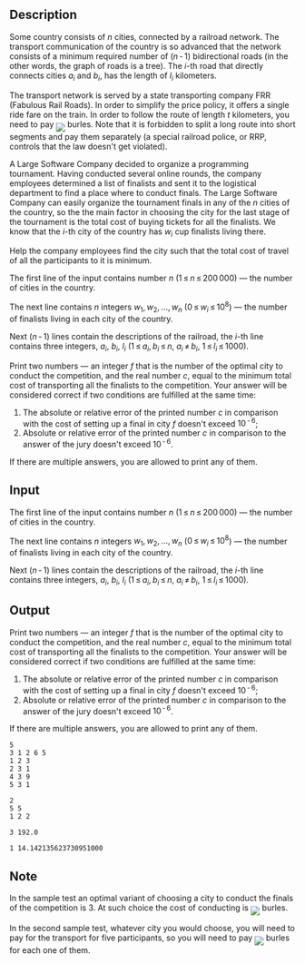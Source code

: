 ## Description

<div><p>Some country consists of <span class="tex-span"><i>n</i></span> cities, connected by a railroad network. The transport communication of the country is so advanced that the network consists of a minimum required number of <span class="tex-span">(<i>n</i> - 1)</span> bidirectional roads (in the other words, the graph of roads is a tree). The <span class="tex-span"><i>i</i></span>-th road that directly connects cities <span class="tex-span"><i>a</i><sub class="lower-index"><i>i</i></sub></span> and <span class="tex-span"><i>b</i><sub class="lower-index"><i>i</i></sub></span>, has the length of <span class="tex-span"><i>l</i><sub class="lower-index"><i>i</i></sub></span> kilometers.</p><p>The transport network is served by a state transporting company FRR (Fabulous Rail Roads). In order to simplify the price policy, it offers a single ride fare on the train. In order to follow the route of length <span class="tex-span"><i>t</i></span> kilometers, you need to pay <img align="middle" class="tex-formula" src="file://eIAFFfTx.png" style="max-width: 100.0%;max-height: 100.0%;"> burles. Note that it is forbidden to split a long route into short segments and pay them separately (a special railroad police, or RRP, controls that the law doesn't get violated).</p><p>A Large Software Company decided to organize a programming tournament. Having conducted several online rounds, the company employees determined a list of finalists and sent it to the logistical department to find a place where to conduct finals. The Large Software Company can easily organize the tournament finals in any of the <span class="tex-span"><i>n</i></span> cities of the country, so the the main factor in choosing the city for the last stage of the tournament is the total cost of buying tickets for all the finalists. We know that the <span class="tex-span"><i>i</i></span>-th city of the country has <span class="tex-span"><i>w</i><sub class="lower-index"><i>i</i></sub></span> cup finalists living there.</p><p>Help the company employees find the city such that the total cost of travel of all the participants to it is minimum.</p></div><div class="input-specification"><p>The first line of the input contains number <span class="tex-span"><i>n</i></span> (<span class="tex-span">1 ≤ <i>n</i> ≤ 200 000</span>) — the number of cities in the country.</p><p>The next line contains <span class="tex-span"><i>n</i></span> integers <span class="tex-span"><i>w</i><sub class="lower-index">1</sub>, <i>w</i><sub class="lower-index">2</sub>, ..., <i>w</i><sub class="lower-index"><i>n</i></sub></span> (<span class="tex-span">0 ≤ <i>w</i><sub class="lower-index"><i>i</i></sub> ≤ 10<sup class="upper-index">8</sup></span>) — the number of finalists living in each city of the country.</p><p>Next <span class="tex-span">(<i>n</i> - 1)</span> lines contain the descriptions of the railroad, the <span class="tex-span"><i>i</i></span>-th line contains three integers, <span class="tex-span"><i>a</i><sub class="lower-index"><i>i</i></sub></span>, <span class="tex-span"><i>b</i><sub class="lower-index"><i>i</i></sub></span>, <span class="tex-span"><i>l</i><sub class="lower-index"><i>i</i></sub></span> (<span class="tex-span">1 ≤ <i>a</i><sub class="lower-index"><i>i</i></sub>, <i>b</i><sub class="lower-index"><i>i</i></sub> ≤ <i>n</i></span>, <span class="tex-span"><i>a</i><sub class="lower-index"><i>i</i></sub> ≠ <i>b</i><sub class="lower-index"><i>i</i></sub></span>, <span class="tex-span">1 ≤ <i>l</i><sub class="lower-index"><i>i</i></sub> ≤ 1000</span>).</p></div><div class="output-specification"><p>Print two numbers — an integer <span class="tex-span"><i>f</i></span> that is the number of the optimal city to conduct the competition, and the real number <span class="tex-span"><i>c</i></span>, equal to the minimum total cost of transporting all the finalists to the competition. Your answer will be considered correct if two conditions are fulfilled at the same time: </p><ol> <li> The absolute or relative error of the printed number <span class="tex-span"><i>c</i></span> in comparison with the cost of setting up a final in city <span class="tex-span"><i>f</i></span> doesn't exceed <span class="tex-span">10<sup class="upper-index"> - 6</sup></span>; </li><li> Absolute or relative error of the printed number <span class="tex-span"><i>c</i></span> in comparison to the answer of the jury doesn't exceed <span class="tex-span">10<sup class="upper-index"> - 6</sup></span>. </li></ol><p>If there are multiple answers, you are allowed to print any of them.</p></div>

## Input

<p>The first line of the input contains number <span class="tex-span"><i>n</i></span> (<span class="tex-span">1 ≤ <i>n</i> ≤ 200 000</span>) — the number of cities in the country.</p><p>The next line contains <span class="tex-span"><i>n</i></span> integers <span class="tex-span"><i>w</i><sub class="lower-index">1</sub>, <i>w</i><sub class="lower-index">2</sub>, ..., <i>w</i><sub class="lower-index"><i>n</i></sub></span> (<span class="tex-span">0 ≤ <i>w</i><sub class="lower-index"><i>i</i></sub> ≤ 10<sup class="upper-index">8</sup></span>) — the number of finalists living in each city of the country.</p><p>Next <span class="tex-span">(<i>n</i> - 1)</span> lines contain the descriptions of the railroad, the <span class="tex-span"><i>i</i></span>-th line contains three integers, <span class="tex-span"><i>a</i><sub class="lower-index"><i>i</i></sub></span>, <span class="tex-span"><i>b</i><sub class="lower-index"><i>i</i></sub></span>, <span class="tex-span"><i>l</i><sub class="lower-index"><i>i</i></sub></span> (<span class="tex-span">1 ≤ <i>a</i><sub class="lower-index"><i>i</i></sub>, <i>b</i><sub class="lower-index"><i>i</i></sub> ≤ <i>n</i></span>, <span class="tex-span"><i>a</i><sub class="lower-index"><i>i</i></sub> ≠ <i>b</i><sub class="lower-index"><i>i</i></sub></span>, <span class="tex-span">1 ≤ <i>l</i><sub class="lower-index"><i>i</i></sub> ≤ 1000</span>).</p>

## Output

<p>Print two numbers — an integer <span class="tex-span"><i>f</i></span> that is the number of the optimal city to conduct the competition, and the real number <span class="tex-span"><i>c</i></span>, equal to the minimum total cost of transporting all the finalists to the competition. Your answer will be considered correct if two conditions are fulfilled at the same time: </p><ol> <li> The absolute or relative error of the printed number <span class="tex-span"><i>c</i></span> in comparison with the cost of setting up a final in city <span class="tex-span"><i>f</i></span> doesn't exceed <span class="tex-span">10<sup class="upper-index"> - 6</sup></span>; </li><li> Absolute or relative error of the printed number <span class="tex-span"><i>c</i></span> in comparison to the answer of the jury doesn't exceed <span class="tex-span">10<sup class="upper-index"> - 6</sup></span>. </li></ol><p>If there are multiple answers, you are allowed to print any of them.</p>





```input1
5
3 1 2 6 5
1 2 3
2 3 1
4 3 9
5 3 1

```




```input2
2
5 5
1 2 2

```




```output1
3 192.0
```




```output2
1 14.142135623730951000

```



## Note

<p>In the sample test an optimal variant of choosing a city to conduct the finals of the competition is <span class="tex-span">3</span>. At such choice the cost of conducting is <img align="middle" class="tex-formula" src="file://mumZ5Xha.png" style="max-width: 100.0%;max-height: 100.0%;"> burles.</p><p>In the second sample test, whatever city you would choose, you will need to pay for the transport for five participants, so you will need to pay <img align="middle" class="tex-formula" src="file://L3nA7wLm.png" style="max-width: 100.0%;max-height: 100.0%;"> burles for each one of them.</p>
